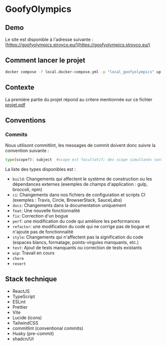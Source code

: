 # GoofyOlympics

## Demo

Le site est disponible à l'adresse suivante : [https://goofyolympics.stroyco.eu/](https://goofyolympics.stroyco.eu/)

## Comment lancer le projet

```bash
docker compose -f local.docker-compose.yml -p "local_goofyolympics" up -d --build
```

## Contexte

La première partie du projet répond au critere mentionnée sur ce fichier [projet.pdf](./projet.pdf)

## Conventions

### Commits

Nous utilisont commitlint, les messages de commit doivent donc suivre la convention suivante :

```sh
type(scope?): subject  #scope est facultatif; des scope simultanés sont possible (pour les delimiter : "/", "\" et ",")
```

La liste des types disponibles est :

- `build`: Changements qui affectent le système de construction ou les dépendances externes (exemples de champs d'application : gulp, broccoli, npm)
- `ci`: Changements dans nos fichiers de configuration et scripts CI (exemples : Travis, Circle, BrowserStack, SauceLabs)
- `docs`: Changements dans la documentation uniquement
- `feat`: Une nouvelle fonctionnalité
- `fix`: Correction d'un bogue
- `perf`: une modification du code qui améliore les performances
- `refactor`: une modification du code qui ne corrige pas de bogue et n'ajoute pas de fonctionnalité
- `style`: Changements qui n'affectent pas la signification du code (espaces blancs, formatage, points-virgules manquants, etc.)
- `test`: Ajout de tests manquants ou correction de tests existants
- `wip`: Travail en cours
- `chore`
- `revert`

## Stack technique

- ReactJS
- TypeScript
- ESLint
- Prettier
- Vite
- Lucide (icons)
- TailwindCSS
- commitlint (conventional commits)
- Husky (pre-commit)
- shadcn/UI
